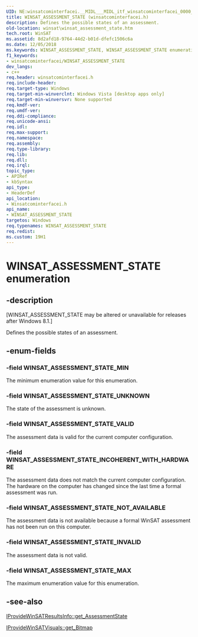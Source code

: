 ```yaml
---
UID: NE:winsatcominterfacei.__MIDL___MIDL_itf_winsatcominterfacei_0000_0000_0002
title: WINSAT_ASSESSMENT_STATE (winsatcominterfacei.h)
description: Defines the possible states of an assessment.
old-location: winsat\winsat_assessment_state.htm
tech.root: WinSAT
ms.assetid: 8d2afd18-9764-44d2-b01d-dfefc1506c6a
ms.date: 12/05/2018
ms.keywords: WINSAT_ASSESSMENT_STATE, WINSAT_ASSESSMENT_STATE enumeration [WinSAT], WINSAT_ASSESSMENT_STATE_INCOHERENT_WITH_HARDWARE, WINSAT_ASSESSMENT_STATE_INVALID, WINSAT_ASSESSMENT_STATE_MAX, WINSAT_ASSESSMENT_STATE_MIN, WINSAT_ASSESSMENT_STATE_NOT_AVAILABLE, WINSAT_ASSESSMENT_STATE_UNKNOWN, WINSAT_ASSESSMENT_STATE_VALID, winsat.winsat_assessment_state, winsatcominterfacei/WINSAT_ASSESSMENT_STATE, winsatcominterfacei/WINSAT_ASSESSMENT_STATE_INCOHERENT_WITH_HARDWARE, winsatcominterfacei/WINSAT_ASSESSMENT_STATE_INVALID, winsatcominterfacei/WINSAT_ASSESSMENT_STATE_MAX, winsatcominterfacei/WINSAT_ASSESSMENT_STATE_MIN, winsatcominterfacei/WINSAT_ASSESSMENT_STATE_NOT_AVAILABLE, winsatcominterfacei/WINSAT_ASSESSMENT_STATE_UNKNOWN, winsatcominterfacei/WINSAT_ASSESSMENT_STATE_VALID
f1_keywords:
- winsatcominterfacei/WINSAT_ASSESSMENT_STATE
dev_langs:
- c++
req.header: winsatcominterfacei.h
req.include-header: 
req.target-type: Windows
req.target-min-winverclnt: Windows Vista [desktop apps only]
req.target-min-winversvr: None supported
req.kmdf-ver: 
req.umdf-ver: 
req.ddi-compliance: 
req.unicode-ansi: 
req.idl: 
req.max-support: 
req.namespace: 
req.assembly: 
req.type-library: 
req.lib: 
req.dll: 
req.irql: 
topic_type:
- APIRef
- kbSyntax
api_type:
- HeaderDef
api_location:
- Winsatcominterfacei.h
api_name:
- WINSAT_ASSESSMENT_STATE
targetos: Windows
req.typenames: WINSAT_ASSESSMENT_STATE
req.redist: 
ms.custom: 19H1
---
```


# WINSAT_ASSESSMENT_STATE enumeration


## -description


<p class="CCE_Message">[WINSAT_ASSESSMENT_STATE may be altered or unavailable for releases after Windows 8.1.]

Defines the possible states of an assessment.


## -enum-fields




### -field WINSAT_ASSESSMENT_STATE_MIN

The minimum enumeration value for this enumeration.


### -field WINSAT_ASSESSMENT_STATE_UNKNOWN

The state of the assessment is unknown.


### -field WINSAT_ASSESSMENT_STATE_VALID

The assessment data is valid for the current computer configuration.


### -field WINSAT_ASSESSMENT_STATE_INCOHERENT_WITH_HARDWARE

The assessment data does not match the current computer configuration. The hardware on the computer has changed since the last time a formal assessment was run.


### -field WINSAT_ASSESSMENT_STATE_NOT_AVAILABLE

The assessment data is not available because a formal WinSAT assessment has not been run on this computer.


### -field WINSAT_ASSESSMENT_STATE_INVALID

The assessment data is not valid.


### -field WINSAT_ASSESSMENT_STATE_MAX

The maximum enumeration value for this enumeration.


## -see-also




<a href="https://docs.microsoft.com/windows/desktop/api/winsatcominterfacei/nf-winsatcominterfacei-iprovidewinsatresultsinfo-get_assessmentstate">IProvideWinSATResultsInfo::get_AssessmentState</a>



<a href="https://docs.microsoft.com/windows/desktop/api/winsatcominterfacei/nf-winsatcominterfacei-iprovidewinsatvisuals-get_bitmap">IProvideWinSATVisuals::get_Bitmap</a>
 

 

